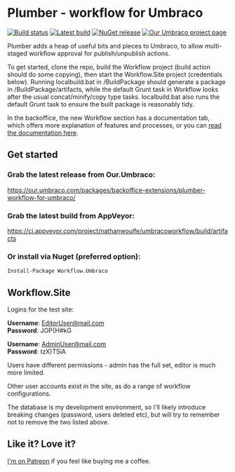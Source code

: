 # Plumber - workflow for Umbraco

[![Build status](https://ci.appveyor.com/api/projects/status/ap94da7169wk0g0v?svg=true)](https://ci.appveyor.com/project/nathanwoulfe/umbracoworkflow)
[![Latest build](https://img.shields.io/nuget/dt/Workflow.Umbraco.svg)](https://www.nuget.org/packages/Workflow.Umbraco)
[![NuGet release](https://img.shields.io/nuget/dt/Workflow.Umbraco.svg)](https://www.nuget.org/packages/Workflow.Umbraco)
[![Our Umbraco project page](https://img.shields.io/badge/our-umbraco-brightgreen.svg)](https://our.umbraco.org/projects/backoffice-extensions/plumber-workflow-for-umbraco)

Plumber adds a heap of useful bits and pieces to Umbraco, to allow multi-staged workflow approval for publish/unpublish actions. 

To get started, clone the repo, build the Workflow project (build action should do some copying), then start the Workflow.Site project (credentials below). Running localbuild.bat in /BuildPackage should generate a package in /BuildPackage/artifacts, while the default Grunt task in Workflow looks after the usual concat/minify/copy type tasks. localbuild.bat also runs the default Grunt task to ensure the built package is reasonably tidy.

In the backoffice, the new Workflow section has a documentation tab, which offers more explanation of features and processes, or you can [read the documentation here](Workflow/DOCS.md).

## Get started

### Grab the latest release from Our.Umbraco:

https://our.umbraco.com/packages/backoffice-extensions/plumber-workflow-for-umbraco/

### Grab the latest build from AppVeyor:

https://ci.appveyor.com/project/nathanwoulfe/umbracoworkflow/build/artifacts

### Or install via Nuget (preferred option):

```Install-Package Workflow.Umbraco```

## Workflow.Site

Logins for the test site:

**Username**: EditorUser@mail.com<br />
**Password**: JOP{H#kG

**Username**: AdminUser@mail.com<br />
**Password**: tzX)TSiA

Users have different permissions - admin has the full set, editor is much more limited.

Other user accounts exist in the site, as do a range of workflow configurations.

The database is my development environment, so I'll likely introduce breaking changes (password, users deleted etc), but will try to remember not to remove the two listed above.

## Like it? Love it? 

[I'm on Patreon](https://www.patreon.com/user?u=16154946) if you feel like buying me a coffee.

